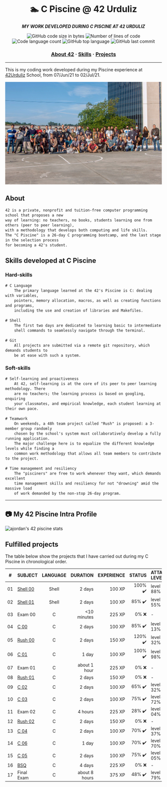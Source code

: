 <h1 align="center">
	🏊 C Piscine @ 42 Urduliz
</h1>

<p align="center">
	<b><i>MY WORK DEVELOPED DURING C PISCINE AT 42 URDULIZ</i></b><br>
</p>

<p align="center">
	<img alt="GitHub code size in bytes" src="https://img.shields.io/github/languages/code-size/surfi89/42piscine?color=lightblue" />
	<img alt="Number of lines of code" src="https://img.shields.io/tokei/lines/github/surfi89/42piscine?color=critical" />
	<img alt="Code language count" src="https://img.shields.io/github/languages/count/surfi89/42piscine?color=yellow" />
	<img alt="GitHub top language" src="https://img.shields.io/github/languages/top/surfi89/42piscine?color=blue" />
	<img alt="GitHub last commit" src="https://img.shields.io/github/last-commit/surfi89/42piscine?color=green" />
</p>

<h3 align="center">
	<a href="#%EF%B8%8F-about">About 42</a>
	<span> · </span>
	<a href="#%EF%B8%8F-skills">Skills</a>
	<span> · </span>
	<a href="#camera-my-42-piscine-intra-profile">Projects</a>
</h3>

---

This is my coding work developed during my Piscine experience at [42Urduliz](https://www.42urduliz.com/) School, from 07/Jun/21 to 02/Jul/21.

[![Photo of 42Urduliz candidates](42Urduliz_June2021piscine.jpg)](https://www.42urduliz.com/)

## About

	42 is a private, nonprofit and tuition-free computer programming school that proposes a new
	way of learning: no teachers, no books, students learning one from others (peer to peer learning),
	with a methodology that develops both computing and life skills.
	The "C Piscine" is a 26-day C programming bootcamp, and the last stage in the selection process
	for becoming a 42's student.

## Skills developed at C Piscine

### Hard-skills
	# C Language
		The primary language learned at the 42's Piscine is C: dealing with variables,
		pointers, memory allocation, macros, as well as creating functions and programs,
		including the use and creation of libraries and Makefiles.

	# Shell
		The first two days are dedicated to learning basic to intermediate
		shell commands to seamlessly navigate through the terminal.

	# Git
		All projects are submitted via a remote git repository, which demands students to
		be at ease with such a system.

### Soft-skills
	# Self-learning and proactiveness
		At 42, self-learning is at the core of its peer to peer learning methodology. There
		are no teachers; the learning process is based on googling, enquiring
		your classmates, and empirical knowledge, each student learning at their own pace.

	# Teamwork
		On weekends, a 48h team project called "Rush" is proposed: a 3-member group randomly
		chosen by the school's system must collaboratively develop a fully running application.
		The major challenge here is to equalize the different knowledge levels while finding a
		common work methodology that allows all team members to contribute to the project.

	# Time management and resiliency
		The "pisciners" are free to work whenever they want, which demands excellent
    	time management skills and resiliency for not "drowning" amid the massive load
    	of work demanded by the non-stop 26-day program.
	
------

## :camera: My 42 Piscine Intra Profile

![ajordan's 42 piscine stats](https://badge42.herokuapp.com/api/stats/ajordan-?cursus=C%20Piscine)


## Fulfilled projects

The table below show the projects that I have carried out during my C Piscine in chronological order.

|#	|SUBJECT			|LANGUAGE	|DURATION		|EXPERIENCE	|STATUS				|ATTAINED LEVEL	|
|:-:    |:--				|:-:		|--:			|--:		|--:				|:--		|
|01	|[Shell 00](./shell00)		|Shell		|2 days			|100 XP		|100% :heavy_check_mark:	|level 0 - 88%	|
|02	|[Shell 01](./shell01)		|Shell		|2 days			|100 XP		|85% :heavy_check_mark:		|level 1 - 55%	|
|03	|Exam 00			|C		|<10 minutes		|225 XP		|0% :x:				|-             	|
|04	|[C 00](./c00)			|C		|2 days			|100 XP		|85% :heavy_check_mark:		|level 2 - 13%	|
|05	|[Rush 00](./rush00)		|C		|2 days			|150 XP		|120% :heavy_check_mark:	|level 3 - 32%	|
|06	|[C 01](./c01)			|C		|1 day			|100 XP		|100% :heavy_check_mark:	|level 3 - 98%	|
|07	|Exam 01			|C		|about 1 hour		|225 XP		|0% :x:				|-            	|
|08	|[Rush 01](./rush01)		|C		|2 days			|150 XP		|0% :x:				|-		|
|09	|[C 02](./c02)			|C		|2 days			|100 XP		|65% :heavy_check_mark:		|level 4 - 32%	|
|10	|[C 03](./c03)			|C		|2 days			|100 XP		|75% :heavy_check_mark:		|level 4 - 72%	|
|11	|Exam 02			|C		|4 hours		|225 XP		|28% :heavy_check_mark:		|level 5 - 04%	|
|12	|[Rush 02](./rush02)		|C		|2 days			|150 XP		|0% :x:				|-		|
|13	|[C 04](./c04)			|C		|2 days			|100 XP		|70% :heavy_check_mark:		|level 5 - 37%	|
|14	|[C 06](./c06)			|C		|1 day			|100 XP		|70% :heavy_check_mark:		|level 5 - 70%	|
|15	|[C 05](./c05)			|C		|2 days			|100 XP		|75% :heavy_check_mark:		|level 6 - 05%	|
|16	|[BSQ](./bsq)			|C		|4 days			|225 XP		|0% :x:				|-          	|
|17	|Final Exam			|C		|about 8 hours		|375 XP		|48% :heavy_check_mark:		|level 6 - 79%	|

